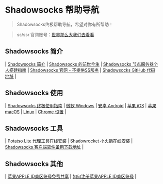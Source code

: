 # Shadowsocks 帮助导航

> Shadowsocks终极帮助导航，希望对你有所帮助！

> ss/ssr 官网账号：[世界那么大我们去看看](https://feiji-cloud.github.io)

## Shadowsocks 简介 ##

| [Shadowsocks 简介](https://feiji-help.github.io/shadowsocks/whats-shadowsocks.html) | [Shadowsocks 的前世今生](https://feiji-help.github.io/shadowsocks/Shadowsocks-wiki.html) | [Shadowsocks 节点服务器个人搭建指南](https://feiji-help.github.io/shadowsocks/Shadowsocks-server.html) | [Shadowsocks 官网 - 不提供SS服务](https://shadowsocks.org/) | [Shadowsocks GitHub 代码地址](https://github.com/shadowsocks) | 

## Shadowsocks 使用 ##

| [Shadowsocks 终极使用指南](https://feiji-help.github.io/shadowsocks/) | [微软 Windows](https://feiji-help.github.io/shadowsocks/windows.html) | [ 安卓 Android](https://feiji-help.github.io/shadowsocks/Android.html) | [苹果 iOS](https://feiji-help.github.io/shadowsocks/ios.html) | [ 苹果 macOS](https://feiji-help.github.io/shadowsocks/mac.html) | [Linux](https://feiji-help.github.io/shadowsocks/linux.html) | [Chrome 设置](https://feiji-help.github.io/shadowsocks/Chrome.html) | 

## Shadowsocks 工具 ##

| [Potatso Lite 代理工具在线安装](https://feiji-help.github.io/Potatso-Lite) | [Shadowrocket 小火箭在线安装](https://feiji-help.github.io/Shadowrocket) | [Shadowsocks 客户端软件备用下载地址](https://feiji-help.github.io/shadowsocks/download.html) | 

## Shadowsocks 其他 ##

| [苹果APPLE ID美区账号免费共享](https://feiji-help.github.io/shadowsocks/appleid.html) | [如何注册苹果APPLE ID美区账号](https://feiji-help.github.io/shadowsocks/apple-id.html) | 
